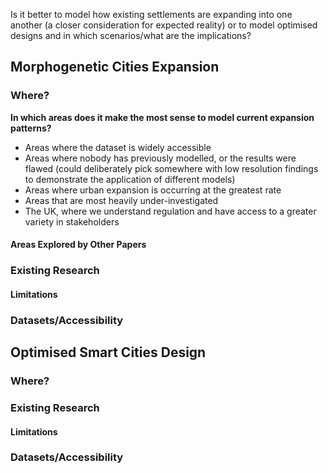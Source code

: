 Is it better to model how existing settlements are expanding into one another (a closer consideration for expected reality) or to model optimised designs and in which scenarios/what are the implications?
## Morphogenetic Cities Expansion
### Where?
**In which areas does it make the most sense to model current expansion patterns?**
- Areas where the dataset is widely accessible
- Areas where nobody has previously modelled, or the results were flawed (could deliberately pick somewhere with low resolution findings to demonstrate the application of different models)
- Areas where urban expansion is occurring at the greatest rate
- Areas that are most heavily under-investigated
- The UK, where we understand regulation and have access to a greater variety in stakeholders
#### Areas Explored by Other Papers

### Existing Research
#### Limitations
### Datasets/Accessibility

## Optimised Smart Cities Design

### Where?

### Existing Research
#### Limitations
### Datasets/Accessibility
